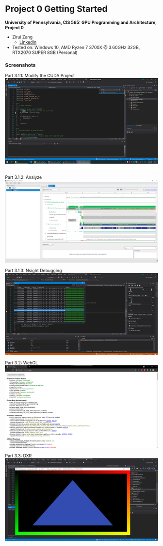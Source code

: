 Project 0 Getting Started
====================

**University of Pennsylvania, CIS 565: GPU Programming and Architecture, Project 0**

* Zirui Zang
  * [LinkedIn](https://www.linkedin.com/in/zirui-zang/)
* Tested on: Windows 10, AMD Ryzen 7 3700X @ 3.60GHz 32GB, RTX2070 SUPER 8GB (Personal)

### Screenshots
Part 3.1.1: Modify the CUDA Project
![Part 3.1.1](images/1.png)

Part 3.1.2: Analyze
![Part 3.1.2](images/5.png)

Part 3.1.3: Nsight Debugging
![Part 3.1.3](images/2.png)

Part 3.2: WebGL
![Part 3.2](images/3.png)

Part 3.3: DXR
![Part 3.3](images/4.png)